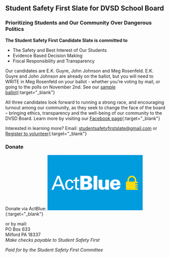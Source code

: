 ## Student Safety First Slate for DVSD School Board 

### Prioritizing Students and Our Community Over Dangerous Politics

**The Student Safety First Candidate Slate is committed to**
 
- The Safety and Best Interest of Our Students
- Evidence Based Decision Making
- Fiscal Responsibility and Transparency

Our candidates are E.K. Guyre, John Johnson and Meg Rosenfeld. E.K. Guyre and John Johnson are already on the ballot, but you will need to WRITE in Meg Rosenfeld on your ballot - whether you’re voting by mail, or going to the polls on November 2nd. See our [sample ballot](images/SSF%20BALLOT%20instructions.png){:target="_blank"}

All three candidates look forward to running a strong race, and encouraging turnout among our community, as they seek to change the face of the board – bringing ethics, transparency and the well-being of our community to the DVSD Board.
Learn more by visiting our [Facebook page](https://www.facebook.com/studentsafetyfirst){:target="_blank"}

Interested in learning more? 
Email: [studentsafetyfirstslate@gmail.com](mailto:studentsafetyfirstslate@gmail.com)
or
[Register to volunteer](https://forms.gle/Z8MhXqPnsuyT8o73A){:target="_blank"}

### Donate

Donate via ActBlue: [![Donate with ActBlue](images/actblue-badges-cerulean-300px.png)](https://secure.actblue.com/donate/studentsafetyfirst){:target="_blank"}

or by mail:  
PO Box 633  
Milford PA 18337  
*Make checks payable to Student Safety First*

*Paid for by the Student Safety First Committee*